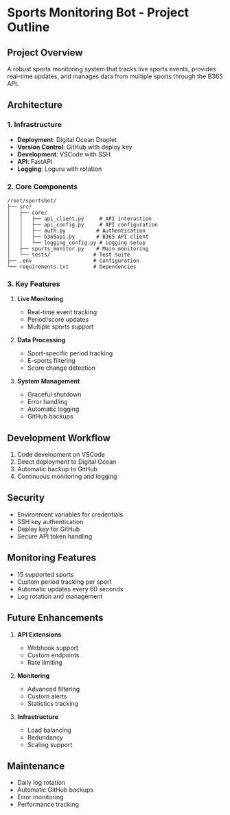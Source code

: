 # Sports Monitoring Bot - Project Outline

## Project Overview
A robust sports monitoring system that tracks live sports events, provides real-time updates, and manages data from multiple sports through the B365 API.

## Architecture

### 1. Infrastructure
- **Deployment**: Digital Ocean Droplet
- **Version Control**: GitHub with deploy key
- **Development**: VSCode with SSH
- **API**: FastAPI
- **Logging**: Loguru with rotation

### 2. Core Components
```
/root/sportsbot/
├── src/
│   ├── core/
│   │   ├── api_client.py     # API interaction
│   │   ├── api_config.py     # API configuration
│   │   ├── auth.py          # Authentication
│   │   ├── b365api.py       # B365 API client
│   │   └── logging_config.py # Logging setup
│   ├── sports_monitor.py    # Main monitoring
│   └── tests/              # Test suite
├── .env                    # Configuration
└── requirements.txt        # Dependencies
```

### 3. Key Features
1. **Live Monitoring**
   - Real-time event tracking
   - Period/score updates
   - Multiple sports support

2. **Data Processing**
   - Sport-specific period tracking
   - E-sports filtering
   - Score change detection

3. **System Management**
   - Graceful shutdown
   - Error handling
   - Automatic logging
   - GitHub backups

## Development Workflow
1. Code development on VSCode
2. Direct deployment to Digital Ocean
3. Automatic backup to GitHub
4. Continuous monitoring and logging

## Security
- Environment variables for credentials
- SSH key authentication
- Deploy key for GitHub
- Secure API token handling

## Monitoring Features
- 15 supported sports
- Custom period tracking per sport
- Automatic updates every 60 seconds
- Log rotation and management

## Future Enhancements
1. **API Extensions**
   - Webhook support
   - Custom endpoints
   - Rate limiting

2. **Monitoring**
   - Advanced filtering
   - Custom alerts
   - Statistics tracking

3. **Infrastructure**
   - Load balancing
   - Redundancy
   - Scaling support

## Maintenance
- Daily log rotation
- Automatic GitHub backups
- Error monitoring
- Performance tracking
